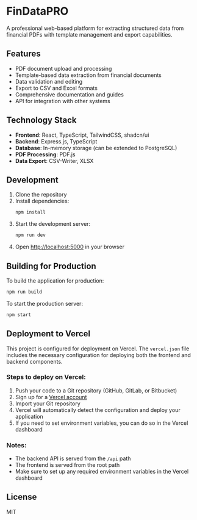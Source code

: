 # FinDataPRO

A professional web-based platform for extracting structured data from financial PDFs with template management and export capabilities.

## Features

- PDF document upload and processing
- Template-based data extraction from financial documents
- Data validation and editing
- Export to CSV and Excel formats
- Comprehensive documentation and guides
- API for integration with other systems

## Technology Stack

- **Frontend**: React, TypeScript, TailwindCSS, shadcn/ui
- **Backend**: Express.js, TypeScript
- **Database**: In-memory storage (can be extended to PostgreSQL)
- **PDF Processing**: PDF.js
- **Data Export**: CSV-Writer, XLSX

## Development

1. Clone the repository
2. Install dependencies:
   ```bash
   npm install
   ```
3. Start the development server:
   ```bash
   npm run dev
   ```
4. Open [http://localhost:5000](http://localhost:5000) in your browser

## Building for Production

To build the application for production:

```bash
npm run build
```

To start the production server:

```bash
npm start
```

## Deployment to Vercel

This project is configured for deployment on Vercel. The `vercel.json` file includes the necessary configuration for deploying both the frontend and backend components.

### Steps to deploy on Vercel:

1. Push your code to a Git repository (GitHub, GitLab, or Bitbucket)
2. Sign up for a [Vercel account](https://vercel.com/signup)
3. Import your Git repository
4. Vercel will automatically detect the configuration and deploy your application
5. If you need to set environment variables, you can do so in the Vercel dashboard

### Notes:

- The backend API is served from the `/api` path
- The frontend is served from the root path
- Make sure to set up any required environment variables in the Vercel dashboard

## License

MIT